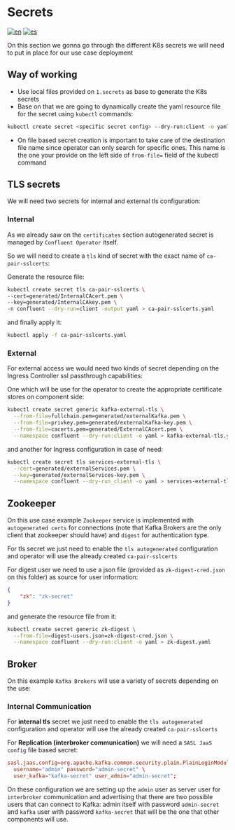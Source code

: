 # Secrets

[![en](https://img.shields.io/badge/lang-en-red.svg)](https://github.com/ogomezso/cfk-runbooks/blob/main/usecases/IntAutoTLS-ExtTLS-RBAC-Ingress/1.secrets/README.md)
[![es](https://img.shields.io/badge/lang-es-yellow.svg)](https://github.com/ogomezso/cfk-runbooks/blob/main/ussescases/IntAutoTLS-ExtTLS-RBAC-Ingress/1.secrets/README.es.md)

On this section we gonna go through the different K8s secrets we will need to put in place for our use case deployment

## Way of working

- Use local files provided on `1.secrets` as base to generate the K8s secrets
- Base on that we are going to dynamically create the yaml resource file for the secret using `kubectl` commands:

```bash
kubectl create secret <specific secret config> --dry-run:client -o yaml > <client-secret-name>.yaml
```

- On file based secret creation is important to take care of the destination file name since operator can only search for specific ones. This name is the one your provide on the left side of `from-file=` field of the kubectl command

## TLS secrets

We will need two secrets for internal and external tls configuration:

### Internal

As we already saw on the `certificates` section autogenerated secret is managed by `Confluent Operator` itself.

So we will need to create a `tls` kind of secret with the exact name of `ca-pair-sslcerts`:

Generate the resource file:

```bash
kubectl create secret tls ca-pair-sslcerts \
--cert=generated/InternalCAcert.pem \
--key=generated/InternalCAkey.pem \
-n confluent --dry-run=client -output yaml > ca-pair-sslcerts.yaml
```

and finally apply it:

```bash
kubectl apply -f ca-pair-sslcerts.yaml
```

### External

For external access we would need two kinds of secret depending on the Ingress Controller ssl passthrough capabilities:

One which will be use for the operator to create the appropriate certificate stores on component side:

```bash
kubectl create secret generic kafka-external-tls \
  --from-file=fullchain.pem=generated/externalKafka.pem \
  --from-file=privkey.pem=generated/externalKafka-key.pem \
  --from-file=cacerts.pem=generated/ExternalCAcert.pem \
  --namespace confluent --dry-run:client -o yaml > kafka-external-tls.yaml
```

and another for Ingress configuration in case of need:

```bash
kubectl create secret tls services-external-tls \
  --cert=generated/externalServices.pem \
  --key=generated/externalServices-key.pem \
  --namespace confluent --dry-run_client -o yaml > services-external-tls.yaml
```

## Zookeeper

On this use case example `Zookeeper` service is implemented with `autogenerated certs` for connections (note that Kafka Brokers are the only client that zookeeper should have) and `digest` for authentication type.

For tls secret we just need to enable the `tls autogenerated` configuration and operator will use the already created `ca-pair-sslcerts`

For digest user we need to use a json file (provided as `zk-digest-cred.json` on this folder) as source for user information:

```json
{
    "zk": "zk-secret"
}
```

and generate the resource file from it:

```bash
kubectl create secret generic zk-digest \
  --from-file=digest-users.json=zk-digest-cred.json \
  --namespace confluent --dry-run:client -o yaml > zk-digest.yaml
```

## Broker

On this example `Kafka Brokers` will use a variety of secrets depending on the use:

### Internal Communication

For **internal tls**  secret we just need to enable the `tls autogenerated` configuration and operator will use the already created `ca-pair-sslcerts`

For **Replication (interbroker communication)** we will need a  `SASL JaaS config` file based secret:

```conf
sasl.jaas.config=org.apache.kafka.common.security.plain.PlainLoginModule required \
  username="admin" password="admin-secret" \
  user_kafka="kafka-secret" user_admin="admin-secret";
```

On these configuration we are setting up the `admin` user as server user for `interbroker` communication and advertising that there are two possible users that can connect to Kafka: admin itself with password `admin-secret` and `kafka` user with password `kafka-secret` that will be the one that other components will use.

